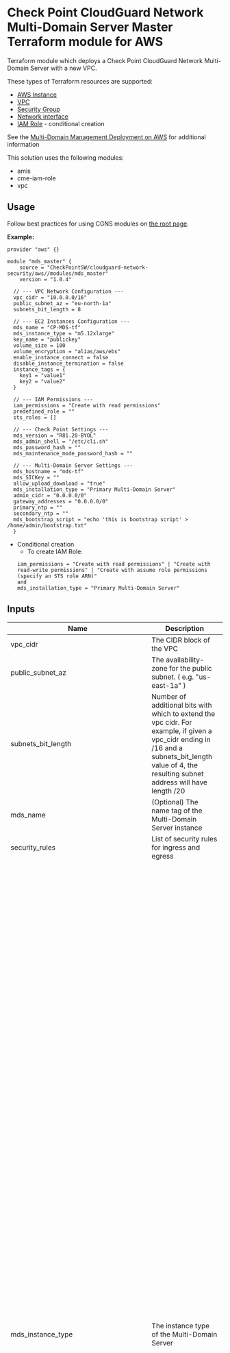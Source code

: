 # Check Point CloudGuard Network Multi-Domain Server Master Terraform module for AWS

Terraform module which deploys a Check Point CloudGuard Network Multi-Domain Server with a new VPC.

These types of Terraform resources are supported:
* [AWS Instance](https://www.terraform.io/docs/providers/aws/r/instance.html)
* [VPC](https://registry.terraform.io/providers/hashicorp/aws/latest/docs/resources/vpc)
* [Security Group](https://www.terraform.io/docs/providers/aws/r/security_group.html)
* [Network interface](https://www.terraform.io/docs/providers/aws/r/network_interface.html)
* [IAM Role](https://www.terraform.io/docs/providers/aws/r/iam_role.html) - conditional creation

See the [Multi-Domain Management Deployment on AWS](https://supportcenter.us.checkpoint.com/supportcenter/portal?eventSubmit_doGoviewsolutiondetails=&solutionid=sk143213) for additional information

This solution uses the following modules:
- amis
- cme-iam-role
- vpc

## Usage
Follow best practices for using CGNS modules on [the root page](https://registry.terraform.io/modules/checkpointsw/cloudguard-network-security/aws/latest#:~:text=Best%20Practices%20for%20Using%20Our%20Modules).


**Example:**
```
provider "aws" {}

module "mds_master" {
    source = "CheckPointSW/cloudguard-network-security/aws//modules/mds_master"
    version = "1.0.4"

  // --- VPC Network Configuration ---
  vpc_cidr = "10.0.0.0/16"
  public_subnet_az = "eu-north-1a"
  subnets_bit_length = 8
  
  // --- EC2 Instances Configuration ---
  mds_name = "CP-MDS-tf"
  mds_instance_type = "m5.12xlarge"
  key_name = "publickey"
  volume_size = 100
  volume_encryption = "alias/aws/ebs"
  enable_instance_connect = false
  disable_instance_termination = false
  instance_tags = {
    key1 = "value1"
    key2 = "value2"
  }
  
  // --- IAM Permissions ---
  iam_permissions = "Create with read permissions"
  predefined_role = ""
  sts_roles = []
  
  // --- Check Point Settings ---
  mds_version = "R81.20-BYOL"
  mds_admin_shell = "/etc/cli.sh"
  mds_password_hash = ""
  mds_maintenance_mode_password_hash = ""
  
  // --- Multi-Domain Server Settings ---
  mds_hostname = "mds-tf"
  mds_SICKey = ""
  allow_upload_download = "true"
  mds_installation_type = "Primary Multi-Domain Server"
  admin_cidr = "0.0.0.0/0"
  gateway_addresses = "0.0.0.0/0"
  primary_ntp = ""
  secondary_ntp = ""
  mds_bootstrap_script = "echo 'this is bootstrap script' > /home/admin/bootstrap.txt"
  }
  ```


  


- Conditional creation
  - To create IAM Role:
  ```
  iam_permissions = "Create with read permissions" | "Create with read-write permissions" | "Create with assume role permissions (specify an STS role ARN)"
  and
  mds_installation_type = "Primary Multi-Domain Server"
  ```

## Inputs
| Name                               | Description                                                                                                                                                                                                                                                                                                      | Type         | Allowed values                                                                                                                                                                                                                                                                                                                                                                                                                                                                                                                                                                                                                                                                                                                                                                                                                                                                                                                                                                                                                                                                                                                                                                                                                                                                                                                                                                                                                                                                                                                                                                                                                                                                                                                                                                                                                                                                                                                                                                                                                                                                                                                                                                                                                      |
|------------------------------------|------------------------------------------------------------------------------------------------------------------------------------------------------------------------------------------------------------------------------------------------------------------------------------------------------------------|--------------|-------------------------------------------------------------------------------------------------------------------------------------------------------------------------------------------------------------------------------------------------------------------------------------------------------------------------------------------------------------------------------------------------------------------------------------------------------------------------------------------------------------------------------------------------------------------------------------------------------------------------------------------------------------------------------------------------------------------------------------------------------------------------------------------------------------------------------------------------------------------------------------------------------------------------------------------------------------------------------------------------------------------------------------------------------------------------------------------------------------------------------------------------------------------------------------------------------------------------------------------------------------------------------------------------------------------------------------------------------------------------------------------------------------------------------------------------------------------------------------------------------------------------------------------------------------------------------------------------------------------------------------------------------------------------------------------------------------------------------------------------------------------------------------------------------------------------------------------------------------------------------------------------------------------------------------------------------------------------------------------------------------------------------------------------------------------------------------------------------------------------------------------------------------------------------------------------------------------------------------|
| vpc_cidr                             | The CIDR block of the VPC                                                                                                                                                                                                                                                                                    | string       | **Default: 10.0.0.0/16**                                                                                                                                                                                                                                                                                                                                                                                                                                                                                                                                                                                                                                                                                                                                                                                                                                                                                                                                                                                                                                                                                                                                                                                                                                                                                                                                                                                                                                                                                                                                                                                                                                                                                                                                                                                                                                                                                                                                                                                                                                                                                                                                                                                                                |
| public_subnet_az                          | The availability-zone for the public subnet. ( e.g. \"us-east-1a\" )                                                                                                                                                                                                                       | string       |                                                                                                                                                                                                                                                                                                                                                                                                                                                                                                                                                                                                                                                                                                                                                                                                                                                                                                                                                                                                                                                                                                                                                                                                                                                                                                                                                                                                                                                                                                                                                                                                                                                                                                                                                                                                                                                                                                                                                                                                                                                                                                                                                                                                                                 |
| subnets_bit_length | Number of additional bits with which to extend the vpc cidr. For example, if given a vpc_cidr ending in /16 and a subnets_bit_length value of 4, the resulting subnet address will have length /20 | number |  |
| mds_name                           | (Optional) The name tag of the Multi-Domain Server instance                                                                                                                                                                                                                                                      | string       | **Default: Check-Point-MDS-tf**                                                                                                                                                                                                                                                                                                                                                                                                                                                                                                                                                                                                                                                                                                                                                                                                                                                                                                                                                                                                                                                                                                                                                                                                                                                                                                                                                                                                                                                                                                                                                                                                                                                                                                                                                                                                                                                                                                                                                                                                                                                                                                                                                                                                        |
| security_rules                    | List of security rules for ingress and egress                                                                                                             | list(map)    |                                                                                                                                                                                                                                                                                                                                                                                                                                                                                                                                                                                                                                                                                                                                                                                                                                                                                                                                                                                                                                                                                                                                                                                                                                                                                                                                                                                                                                                                                                                                                                                                                                                                                                                                                                                                                                                                                                                                                                                                                                                                                                                                                                                                                                                                                                       |
| mds_instance_type                  | The instance type of the Multi-Domain Server                                                                                                                                                                                                                                                                     | string       | **Default: m5.12xlarge** <br/> - c5.large <br/> - c5.xlarge <br/> - c5.2xlarge <br/> - c5.4xlarge <br/> - c5.9xlarge <br/> - c5.12xlarge <br/> - c5.18xlarge <br/> - c5.24xlarge <br/> - c5n.large <br/> - c5n.xlarge <br/> - c5n.2xlarge <br/> - c5n.4xlarge <br/> - c5n.9xlarge <br/>  - c5n.18xlarge <br/>  - c5d.large <br/> - c5d.xlarge <br/> - c5d.2xlarge <br/> - c5d.4xlarge <br/> - c5d.9xlarge <br/> - c5d.12xlarge <br/>  - c5d.18xlarge <br/>  - c5d.24xlarge <br/> - m5.large <br/> - m5.xlarge <br/> - m5.2xlarge <br/> - m5.4xlarge <br/> - m5.8xlarge <br/> - m5.12xlarge <br/> - m5.16xlarge <br/> - m5.24xlarge <br/> - m6i.large <br/> - m6i.xlarge <br/> - m6i.2xlarge <br/> - m6i.4xlarge <br/> - m6i.8xlarge <br/> - m6i.12xlarge <br/> - m6i.16xlarge <br/> - m6i.24xlarge <br/> - m6i.32xlarge <br/> - c6i.large <br/> - c6i.xlarge <br/> - c6i.2xlarge <br/> - c6i.4xlarge <br/> - c6i.8xlarge <br/> - c6i.12xlarge <br/> - c6i.16xlarge <br/> - c6i.24xlarge <br/> - c6i.32xlarge <br/> - c6in.large <br/> - c6in.xlarge <br/> - c6in.2xlarge <br/> - c6in.4xlarge <br/> - c6in.8xlarge <br/> - c6in.12xlarge <br/> - c6in.16xlarge <br/> - c6in.24xlarge <br/> - c6in.32xlarge <br/> - r5.large <br/> - r5.xlarge <br/> - r5.2xlarge <br/> - r5.4xlarge <br/> - r5.8xlarge <br/> - r5.12xlarge <br/> - r5.16xlarge <br/> - r5.24xlarge <br/> - r5a.large <br/> - r5a.xlarge <br/> - r5a.2xlarge <br/> - r5a.4xlarge <br/> - r5a.8xlarge <br/> - r5a.12xlarge <br/> - r5a.16xlarge <br/> - r5a.24xlarge <br/> - r5b.large <br/> - r5b.xlarge <br/> - r5b.2xlarge <br/> - r5b.4xlarge <br/> - r5b.8xlarge <br/> - r5b.12xlarge <br/> - r5b.16xlarge <br/> - r5b.24xlarge <br/> - r5n.large <br/> - r5n.xlarge <br/> - r5n.2xlarge <br/> - r5n.4xlarge <br/> - r5n.8xlarge <br/> - r5n.12xlarge <br/> - r5n.16xlarge <br/> - r5n.24xlarge <br/> - r6i.large <br/> - r6i.xlarge <br/> - r6i.2xlarge <br/> - r6i.4xlarge <br/> - r6i.8xlarge <br/> - r6i.12xlarge <br/> - r6i.16xlarge <br/> - r6i.24xlarge <br/> - r6i.32xlarge <br/> - m6a.large <br/> - m6a.xlarge <br/> - m6a.2xlarge  <br/> - m6a.4xlarge <br/> - m6a.8xlarge <br/> - m6a.12xlarge <br/> - m6a.16xlarge <br/> - m6a.24xlarge <br/>- m6a.32xlarge <br/> - m6a.48xlarge |
| key_name                           | The EC2 Key Pair name to allow SSH access to the instance                                                                                                                                                                                                                                                        | string       |                                                                                                                                                                                                                                                                                                                                                                                                                                                                                                                                                                                                                                                                                                                                                                                                                                                                                                                                                                                                                                                                                                                                                                                                                                                                                                                                                                                                                                                                                                                                                                                                                                                                                                                                                                                                                                                                                                                                                                                                                                                                                                                                                                                                                                 |
| volume_size                        | Root volume size (GB) - minimum 100                                                                                                                                                                                                                                                                              | number       | **Default: 100**                                                                                                                                                                                                                                                                                                                                                                                                                                                                                                                                                                                                                                                                                                                                                                                                                                                                                                                                                                                                                                                                                                                                                                                                                                                                                                                                                                                                                                                                                                                                                                                                                                                                                                                                                                                                                                                                                                                                                                                                                                                                                                                                                                                                                        |
| volume_encryption                  | KMS or CMK key Identifier: Use key ID, alias or ARN. Key alias should be prefixed with 'alias/' (e.g. for KMS default alias 'aws/ebs' - insert 'alias/aws/ebs')                                                                                                                                                  | string       | **Default: alias/aws/ebs**                                                                                                                                                                                                                                                                                                                                                                                                                                                                                                                                                                                                                                                                                                                                                                                                                                                                                                                                                                                                                                                                                                                                                                                                                                                                                                                                                                                                                                                                                                                                                                                                                                                                                                                                                                                                                                                                                                                                                                                                                                                                                                                                                                                                             |
| enable_instance_connect            | Enable SSH connection over AWS web console. Supporting regions can be found [here](https://aws.amazon.com/about-aws/whats-new/2019/06/introducing-amazon-ec2-instance-connect/)                                                                                                                                  | bool         | **Default: false** <br/> true/false                                                                                                                                                                                                                                                                                                                                                                                                                                                                                                                                                                                                                                                                                                                                                                                                                                                                                                                                                                                                                                                                                                                                                                                                                                                                                                                                                                                                                                                                                                                                                                                                                                                                                                                                                                                                                                                                                                                                                                                                                                                                                                                                                                                               |
| disable_instance_termination       | Prevents an instance from accidental termination. Note: Once this attribute is true terraform destroy won't work properly                                                                                                                                                                                        | bool         | **Default: false** <br/> true/false                                                                                                                                                                                                                                                                                                                                                                                                                                                                                                                                                                                                                                                                                                                                                                                                                                                                                                                                                                                                                                                                                                                                                                                                                                                                                                                                                                                                                                                                                                                                                                                                                                                                                                                                                                                                                                                                                                                                                                                                                                                                                                                                                                                               |
| instance_tags                      | (Optional)  A map of tags as key=value pairs. All tags will be added to the Multi-Domain Server EC2 Instance                                                                                                                                                                                                     | map(string)  | **Default: {}**                                                                                                                                                                                                                                                                                                                                                                                                                                                                                                                                                                                                                                                                                                                                                                                                                                                                                                                                                                                                                                                                                                                                                                                                                                                                                                                                                                                                                                                                                                                                                                                                                                                                                                                                                                                                                                                                                                                                                                                                                                                                                                                                                                                                                    |
| metadata_imdsv2_required           | Set true to deploy the instance with metadata v2 token required                                                                                                                                                                                                                                                  | bool         | **Default: true** <br/> true/false                                                                                                                                                                                                                                                                                                                                                                                                                                                                                                                                                                                                                                                                                                                                                                                                                                                                                                                                                                                                                                                                                                                                                                                                                                                                                                                                                                                                                                                                                                                                                                                                                                                                                                                                                                                                                                                                                                                                                                                                                                                                                                                                                                                               |
| iam_permissions                    | IAM role to attach to the instance profile                                                                                                                                                                                                                                                                       | string       | **Default: Create with read permissions** <br/> - None (configure later) <br/> - Use existing (specify an existing IAM role name) <br/> - Create with assume role permissions (specify an STS role ARN) <br/> - Create with read permissions <br/> - Create with read-write permissions                                                                                                                                                                                                                                                                                                                                                                                                                                                                                                                                                                                                                                                                                                                                                                                                                                                                                                                                                                                                                                                                                                                                                                                                                                                                                                                                                                                                                                                                                                                                                                                                                                                                                                                                                                                                                                                                                                                                   |
| predefined_role                    | (Optional) A predefined IAM role to attach to the instance profile. Ignored if var.iam_permissions is not set to 'Use existing'                                                                                                                                                                                  | string       | **Default: ""**                                                                                                                                                                                                                                                                                                                                                                                                                                                                                                                                                                                                                                                                                                                                                                                                                                                                                                                                                                                                                                                                                                                                                                                                                                                                                                                                                                                                                                                                                                                                                                                                                                                                                                                                                                                                                                                                                                                                                                                                                                                                                                                                                                                                                    |
| sts_roles                          | (Optional) The IAM role will be able to assume these STS Roles (list of ARNs). Ignored if var.iam_permissions is set to 'None' or 'Use existing'                                                                                                                                                                 | list(string) | **Default: []**                                                                                                                                                                                                                                                                                                                                                                                                                                                                                                                                                                                                                                                                                                                                                                                                                                                                                                                                                                                                                                                                                                                                                                                                                                                                                                                                                                                                                                                                                                                                                                                                                                                                                                                                                                                                                                                                                                                                                                                                                                                                                                                                                                                                                    |
| mds_version                        | Multi-Domain Server version and license                                                                                                                                                                                                                                                                          | string       | **Default: R81.20-BYOL** <br/> - R81.20-BYOL <br/> - R82-BYOL <br/> - R82-PAYG                                                                                                                                                                                                                                                                                                                                                                                                                                                                                                                                                                                                                                                                                                                                                                                                                                                                                                                                                                                                                                                                                                                                                                                                                                                                                                                                                                                                                                                                                                                                                                                                                                                                                                                                                                                                                                                                                                                                                                                                                                                                                                                                                |
| mds_admin_shell                    | Set the admin shell to enable advanced command line configuration                                                                                                                                                                                                                                                | string       | **Default: /etc/cli.sh** <br/> - /etc/cli.sh <br/> - /bin/bash <br/> - /bin/csh <br/> - /bin/tcsh                                                                                                                                                                                                                                                                                                                                                                                                                                                                                                                                                                                                                                                                                                                                                                                                                                                                                                                                                                                                                                                                                                                                                                                                                                                                                                                                                                                                                                                                                                                                                                                                                                                                                                                                                                                                                                                                                                                                                                                                                                                                                                                             |
| mds_password_hash                  | (Optional) Admin user's password hash (use command "openssl passwd -6 PASSWORD" to get the PASSWORD's hash)                                                                                                                                                                                                      | string       | **Default: ""**                                                                                                                                                                                                                                                                                                                                                                                                                                                                                                                                                                                                                                                                                                                                                                                                                                                                                                                                                                                                                                                                                                                                                                                                                                                                                                                                                                                                                                                                                                                                                                                                                                                                                                                                                                                                                                                                                                                                                                                                                                                                                                                                                                                                                    |
| mds_hostname                       | (Optional) Multi-Domain Server prompt hostname. The name must not contain reserved words. For details, refer to sk40179.                                                                                                                                                                                         | string       | **Default: ""**                                                                                                                                                                                                                                                                                                                                                                                                                                                                                                                                                                                                                                                                                                                                                                                                                                                                                                                                                                                                                                                                                                                                                                                                                                                                                                                                                                                                                                                                                                                                                                                                                                                                                                                                                                                                                                                                                                                                                                                                                                                                                                                                                                                                                    |
| mds_SICKey                         | Mandatory if deploying a Secondary Multi-Domain Server or Multi-Domain Log Server, the Secure Internal Communication key creates trusted connections between Check Point components. Choose a random string consisting of at least 8 alphanumeric characters                                                     | string       | **Default: ""**                                                                                                                                                                                                                                                                                                                                                                                                                                                                                                                                                                                                                                                                                                                                                                                                                                                                                                                                                                                                                                                                                                                                                                                                                                                                                                                                                                                                                                                                                                                                                                                                                                                                                                                                                                                                                                                                                                                                                                                                                                                                                                                                                                                                                    |
| allow_upload_download              | Automatically download Blade Contracts and other important data. Improve product experience by sending data to Check Point                                                                                                                                                                                       | bool         | **Default: true** <br/> true/false                                                                                                                                                                                                                                                                                                                                                                                                                                                                                                                                                                                                                                                                                                                                                                                                                                                                                                                                                                                                                                                                                                                                                                                                                                                                                                                                                                                                                                                                                                                                                                                                                                                                                                                                                                                                                                                                                                                                                                                                                                                                                                                                                                                               |
| mds_installation_type              | Determines the Multi-Domain Server installation type                                                                                                                                                                                                                                                             | string       | **Default: Primary Multi-Domain Server** <br/> - Primary Multi-Domain Server <br/> - Secondary Multi-Domain Server  <br/> - Multi-Domain Log Server                                                                                                                                                                                                                                                                                                                                                                                                                                                                                                                                                                                                                                                                                                                                                                                                                                                                                                                                                                                                                                                                                                                                                                                                                                                                                                                                                                                                                                                                                                                                                                                                                                                                                                                                                                                                                                                                                                                                                                                                                                                                          |
| admin_cidr                         | (CIDR) Allow web, ssh, and graphical clients only from this network to communicate with the Multi-Domain Server                                                                                                                                                                                                  | string       | **Default: 0.0.0.0/0** <br/> valid CIDR                                                                                                                                                                                                                                                                                                                                                                                                                                                                                                                                                                                                                                                                                                                                                                                                                                                                                                                                                                                                                                                                                                                                                                                                                                                                                                                                                                                                                                                                                                                                                                                                                                                                                                                                                                                                                                                                                                                                                                                                                                                                                                                                                                                        |
| gateway_addresses                  | (CIDR) Allow gateways only from this network to communicate with the Multi-Domain Server                                                                                                                                                                                                                         | string       | **Default: 0.0.0.0/0** <br/> valid CIDR                                                                                                                                                                                                                                                                                                                                                                                                                                                                                                                                                                                                                                                                                                                                                                                                                                                                                                                                                                                                                                                                                                                                                                                                                                                                                                                                                                                                                                                                                                                                                                                                                                                                                                                                                                                                                                                                                                                                                                                                                                                                                                                                                                                        |
| primary_ntp                        | (Optional) The IPv4 addresses of Network Time Protocol primary server                                                                                                                                                                                                                                            | string       | **Default: 169.254.169.123**                                                                                                                                                                                                                                                                                                                                                                                                                                                                                                                                                                                                                                                                                                                                                                                                                                                                                                                                                                                                                                                                                                                                                                                                                                                                                                                                                                                                                                                                                                                                                                                                                                                                                                                                                                                                                                                                                                                                                                                                                                                                                                                                                                                                      |
| secondary_ntp                      | (Optional) The IPv4 addresses of Network Time Protocol secondary server                                                                                                                                                                                                                                          | string       | **Default: 0.pool.ntp.org**                                                                                                                                                                                                                                                                                                                                                                                                                                                                                                                                                                                                                                                                                                                                                                                                                                                                                                                                                                                                                                                                                                                                                                                                                                                                                                                                                                                                                                                                                                                                                                                                                                                                                                                                                                                                                                                                                                                                                                                                                                                                                                                                                                                                        |
| mds_bootstrap_script               | (Optional) Semicolon (;) separated commands to run on the initial boot                                                                                                                                                                                                                                           | string       | **Default: ""**                                                                                                                                                                                                                                                                                                                                                                                                                                                                                                                                                                                                                                                                                                                                                                                                                                                                                                                                                                                                                                                                                                                                                                                                                                                                                                                                                                                                                                                                                                                                                                                                                                                                                                                                                                                                                                                                                                                                                                                                                                                                                                                                                                                                                    |
| mds_maintenance_mode_password_hash | (Optional) Admin user's password hash for maintenance mode                                                                                                 | string       |                                                                                                                                                                                                                                                                                                                                                                                                                                                                                                                                                                                                                                                                                                                                                                                                                                                                                                                                                                                                                                                                                                                                                                                                                                                                                                                                                                                                                                                                                                                                                                                                                                                                                                                                                                                                                                                                                                                                                                                                                                                                                                                                                                                                                                                                                                      |
| security_rules                    | List of security rules for ingress and egress                                                                                                             | list(map)    |                                                                                                                                                                                                                                                                                                                                                                                                                                                                                                                                                                                                                                                                                                                                                                                                                                                                                                                                                                                                                                                                                                                                                                                                                                                                                                                                                                                                                                                                                                                                                                                                                                                                                                                                                                                                                                                                                                                                                                                                                                                                                                                                                                                                                                                                                                       |


## Outputs
To display the outputs defined by the module, create an `outputs.tf` file with the following structure:
```
output "instance_public_ip" {
  value = module.{module_name}.instance_public_ip
}
```
| Name              | Description                                        |
|-------------------|----------------------------------------------------|
| mds_instance_id   | The deployed Multi-Domain Server AWS instance id   |
| mds_instance_name | The deployed Multi-Domain Server AWS instance name |
| mds_instance_tags | The deployed Multi-Domain Server AWS tags          |

